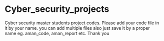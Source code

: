 # Cyber_security_projects
Cyber security master students project codes. Please add your code file in it by your name. you can add multiple files also just save it by a proper name eg. aman_code, aman_report etc. 
Thank you
